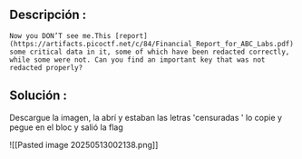 ## Descripción :
	Now you DON’T see me.This [report](https://artifacts.picoctf.net/c/84/Financial_Report_for_ABC_Labs.pdf) has some critical data in it, some of which have been redacted correctly, while some were not. Can you find an important key that was not redacted properly?


## Solución :
Descargue la imagen, la abrí y estaban las letras 'censuradas ' lo copie y pegue en el bloc y salió la flag 


![[Pasted image 20250513002138.png]]